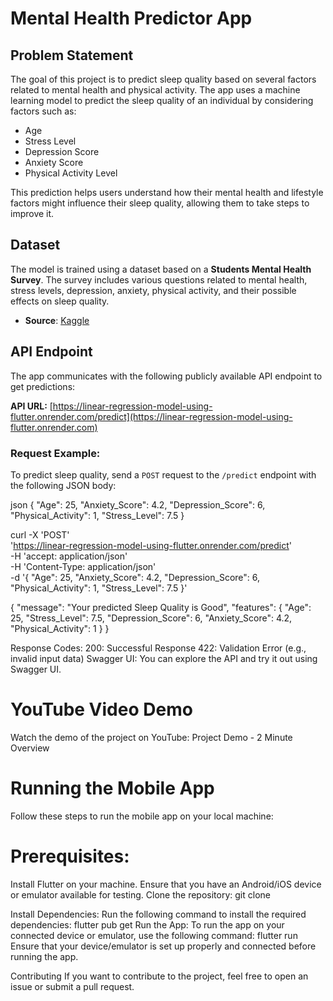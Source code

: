 # Mental Health Predictor App

## Problem Statement
The goal of this project is to predict sleep quality based on several factors related to mental health and physical activity. The app uses a machine learning model to predict the sleep quality of an individual by considering factors such as:

- Age
- Stress Level
- Depression Score
- Anxiety Score
- Physical Activity Level

This prediction helps users understand how their mental health and lifestyle factors might influence their sleep quality, allowing them to take steps to improve it.

## Dataset

The model is trained using a dataset based on a **Students Mental Health Survey**. The survey includes various questions related to mental health, stress levels, depression, anxiety, physical activity, and their possible effects on sleep quality.

- **Source**: [Kaggle](https://www.kaggle.com)

## API Endpoint

The app communicates with the following publicly available API endpoint to get predictions:

**API URL:** [https://linear-regression-model-using-flutter.onrender.com/predict](https://linear-regression-model-using-flutter.onrender.com)

### Request Example:

To predict sleep quality, send a `POST` request to the `/predict` endpoint with the following JSON body:

json
{
  "Age": 25,
  "Anxiety_Score": 4.2,
  "Depression_Score": 6,
  "Physical_Activity": 1,
  "Stress_Level": 7.5
}

curl -X 'POST' \
  'https://linear-regression-model-using-flutter.onrender.com/predict' \
  -H 'accept: application/json' \
  -H 'Content-Type: application/json' \
  -d '{
  "Age": 25,
  "Anxiety_Score": 4.2,
  "Depression_Score": 6,
  "Physical_Activity": 1,
  "Stress_Level": 7.5
}'

{
  "message": "Your predicted Sleep Quality is Good",
  "features": {
    "Age": 25,
    "Stress_Level": 7.5,
    "Depression_Score": 6,
    "Anxiety_Score": 4.2,
    "Physical_Activity": 1
  }
}

Response Codes:
200: Successful Response
422: Validation Error (e.g., invalid input data)
Swagger UI:
You can explore the API and try it out using Swagger UI.

# YouTube Video Demo
Watch the demo of the project on YouTube: Project Demo - 2 Minute Overview

# Running the Mobile App
Follow these steps to run the mobile app on your local machine:

# Prerequisites:
Install Flutter on your machine.
Ensure that you have an Android/iOS device or emulator available for testing.
Clone the repository: 
git clone

Install Dependencies:
Run the following command to install the required dependencies:
flutter pub get
Run the App:
To run the app on your connected device or emulator, use the following command:
flutter run
Ensure that your device/emulator is set up properly and connected before running the app.

Contributing
If you want to contribute to the project, feel free to open an issue or submit a pull request.
